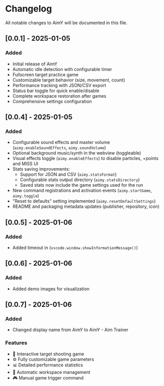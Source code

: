 # Changelog

All notable changes to AimY will be documented in this file.

## [0.0.1] - 2025-01-05

### Added

-   Initial release of AimY
-   Automatic idle detection with configurable timer
-   Fullscreen target practice game
-   Customizable target behavior (size, movement, count)
-   Performance tracking with JSON/CSV export
-   Status bar toggle for quick enable/disable
-   Complete workspace restoration after games
-   Comprehensive settings configuration

## [0.0.4] - 2025-01-05

### Added

-   Configurable sound effects and master volume (`aimy.enableSoundEffects`, `aimy.soundVolume`)
-   Optional background music/synth in the webview (toggleable)
-   Visual effects toggle (`aimy.enableEffects`) to disable particles, +points and MISS UI
-   Stats saving improvements:
    -   Support for JSON and CSV (`aimy.statsFormat`)
    -   Configurable stats output directory (`aimy.statsDirectory`)
    -   Saved stats now include the game settings used for the run
-   New command registrations and activation events (`aimy.startGame`, `aimy.toggle`)
-   "Reset to defaults" setting implemented (`aimy.resetDefaultSettings`)
-   README and packaging metadata updates (publisher, repository, icon)

## [0.0.5] - 2025-01-06

### Added
-   Added timeout in (`vscode.window.showInformationMessage()`)

## [0.0.6] - 2025-01-06

### Added
-   Added demo images for visualization

## [0.0.7] - 2025-01-06

### Added
-   Changed display name from AimY to AimY - Aim Trainer


### Features

-   🎯 Interactive target shooting game
-   ⚙️ Fully customizable game parameters
-   📊 Detailed performance statistics
-   🔄 Automatic workspace management
-   🎮 Manual game trigger command
